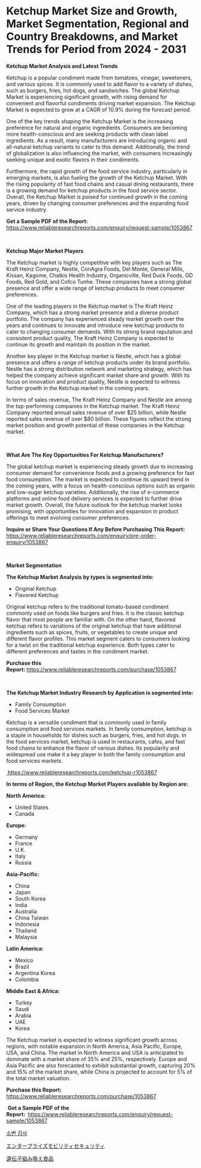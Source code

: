 <p><h1>Ketchup Market Size and Growth, Market Segmentation, Regional and Country Breakdowns, and Market Trends for Period from 2024 -  2031</h1></p><p><strong>Ketchup Market Analysis and Latest Trends</strong></p>
<p><p>Ketchup is a popular condiment made from tomatoes, vinegar, sweeteners, and various spices. It is commonly used to add flavor to a variety of dishes, such as burgers, fries, hot dogs, and sandwiches. The global Ketchup Market is experiencing significant growth, with rising demand for convenient and flavorful condiments driving market expansion. The Ketchup Market is expected to grow at a CAGR of 10.9% during the forecast period.</p><p>One of the key trends shaping the Ketchup Market is the increasing preference for natural and organic ingredients. Consumers are becoming more health-conscious and are seeking products with clean label ingredients. As a result, many manufacturers are introducing organic and all-natural ketchup variants to cater to this demand. Additionally, the trend of globalization is also influencing the market, with consumers increasingly seeking unique and exotic flavors in their condiments.</p><p>Furthermore, the rapid growth of the food service industry, particularly in emerging markets, is also fueling the growth of the Ketchup Market. With the rising popularity of fast food chains and casual dining restaurants, there is a growing demand for ketchup products in the food service sector. Overall, the Ketchup Market is poised for continued growth in the coming years, driven by changing consumer preferences and the expanding food service industry.</p></p>
<p><strong>Get a Sample PDF of the Report:&nbsp;</strong> <a href="https://www.reliableresearchreports.com/enquiry/request-sample/1053867">https://www.reliableresearchreports.com/enquiry/request-sample/1053867</a></p>
<p>&nbsp;</p>
<p><strong>Ketchup Major Market Players</strong></p>
<p><p>The Ketchup market is highly competitive with key players such as The Kraft Heinz Company, Nestle, ConAgra Foods, Del Monte, General Mills, Kissan, Kagome, Chalkis Health Industry, Organicville, Red Duck Foods, GD Foods, Red Gold, and Cofco Tunhe. These companies have a strong global presence and offer a wide range of ketchup products to meet consumer preferences.</p><p>One of the leading players in the Ketchup market is The Kraft Heinz Company, which has a strong market presence and a diverse product portfolio. The company has experienced steady market growth over the years and continues to innovate and introduce new ketchup products to cater to changing consumer demands. With its strong brand reputation and consistent product quality, The Kraft Heinz Company is expected to continue its growth and maintain its position in the market.</p><p>Another key player in the Ketchup market is Nestle, which has a global presence and offers a range of ketchup products under its brand portfolio. Nestle has a strong distribution network and marketing strategy, which has helped the company achieve significant market share and growth. With its focus on innovation and product quality, Nestle is expected to witness further growth in the Ketchup market in the coming years.</p><p>In terms of sales revenue, The Kraft Heinz Company and Nestle are among the top-performing companies in the Ketchup market. The Kraft Heinz Company reported annual sales revenue of over $25 billion, while Nestle reported sales revenue of over $80 billion. These figures reflect the strong market position and growth potential of these companies in the Ketchup market.</p></p>
<p>&nbsp;</p>
<p><strong>What Are The Key Opportunities For Ketchup Manufacturers?</strong></p>
<p><p>The global ketchup market is experiencing steady growth due to increasing consumer demand for convenience foods and a growing preference for fast food consumption. The market is expected to continue its upward trend in the coming years, with a focus on health-conscious options such as organic and low-sugar ketchup varieties. Additionally, the rise of e-commerce platforms and online food delivery services is expected to further drive market growth. Overall, the future outlook for the ketchup market looks promising, with opportunities for innovation and expansion in product offerings to meet evolving consumer preferences.</p></p>
<p><strong>Inquire or Share Your Questions If Any Before Purchasing This Report:</strong> <a href="https://www.reliableresearchreports.com/enquiry/pre-order-enquiry/1053867">https://www.reliableresearchreports.com/enquiry/pre-order-enquiry/1053867</a></p>
<p>&nbsp;</p>
<p><strong>Market Segmentation</strong></p>
<p><strong>The Ketchup Market Analysis by types is segmented into:</strong></p>
<p><ul><li>Original Ketchup</li><li>Flavored Ketchup</li></ul></p>
<p><p>Original ketchup refers to the traditional tomato-based condiment commonly used on foods like burgers and fries. It is the classic ketchup flavor that most people are familiar with. On the other hand, flavored ketchup refers to variations of the original ketchup that have additional ingredients such as spices, fruits, or vegetables to create unique and different flavor profiles. This market segment caters to consumers looking for a twist on the traditional ketchup experience. Both types cater to different preferences and tastes in the condiment market.</p></p>
<p><strong>Purchase this Report:&nbsp;</strong><a href="https://www.reliableresearchreports.com/purchase/1053867">https://www.reliableresearchreports.com/purchase/1053867</a></p>
<p>&nbsp;</p>
<p><strong>The Ketchup Market Industry Research by Application is segmented into:</strong></p>
<p><ul><li>Family Consumption</li><li>Food Services Market</li></ul></p>
<p><p>Ketchup is a versatile condiment that is commonly used in family consumption and food services markets. In family consumption, ketchup is a staple in households for dishes such as burgers, fries, and hot dogs. In the food services market, ketchup is used in restaurants, cafes, and fast food chains to enhance the flavor of various dishes. Its popularity and widespread use make it a key player in both the family consumption and food services markets.</p></p>
<p><a href="https://www.reliableresearchreports.com/ketchup-r1053867">&nbsp;https://www.reliableresearchreports.com/ketchup-r1053867</a></p>
<p><strong>In terms of Region, the Ketchup Market Players available by Region are:</strong></p>
<p>
    <p> <strong> North America: </strong>
        <ul>
            <li>United States</li>
            <li>Canada</li>
        </ul>
        </p> 
    <p> <strong> Europe: </strong>
        <ul>
            <li>Germany</li>
            <li>France</li>
            <li>U.K.</li>
            <li>Italy</li>
            <li>Russia</li>
        </ul>
        </p> 
    <p> <strong> Asia-Pacific: </strong>
        <ul>
            <li>China</li>
            <li>Japan</li>
            <li>South Korea</li>
            <li>India</li>
            <li>Australia</li>
            <li>China Taiwan</li>
            <li>Indonesia</li>
            <li>Thailand</li>
            <li>Malaysia</li>
        </ul>
        </p> 
    <p> <strong> Latin America: </strong>
        <ul>
            <li>Mexico</li>
            <li>Brazil</li>
            <li>Argentina Korea</li>
            <li>Colombia</li>
        </ul>
        </p> 
    <p> <strong> Middle East & Africa: </strong>
        <ul>
            <li>Turkey</li>
            <li>Saudi</li>
            <li>Arabia</li>
            <li>UAE</li>
            <li>Korea</li>
        </ul>
    </p>
    </p>
<p><p>The Ketchup market is expected to witness significant growth across regions, with notable expansion in North America, Asia Pacific, Europe, USA, and China. The market in North America and USA is anticipated to dominate with a market share of 35% and 25%, respectively. Europe and Asia Pacific are also forecasted to exhibit substantial growth, capturing 20% and 15% of the market share, while China is projected to account for 5% of the total market valuation.</p></p>
<p><strong>Purchase this Report: </strong><a href="https://www.reliableresearchreports.com/purchase/1053867">https://www.reliableresearchreports.com/purchase/1053867</a></p>
<p>&nbsp;<strong>Get a Sample PDF of the Report:&nbsp;&nbsp;</strong><a href="https://www.reliableresearchreports.com/enquiry/request-sample/1053867">https://www.reliableresearchreports.com/enquiry/request-sample/1053867</a></p>
<p><strong></strong></p>
<p><p><a href="https://medium.com/@wheelgg5674537/%EC%9A%94%EC%96%91%EA%B2%80%EC%82%AC-%EC%8B%9C%EC%9E%A5-%EA%B7%9C%EB%AA%A8-cagr-%ED%8A%B8%EB%A0%8C%EB%93%9C-2024-2030-2cefa41febcf">소변 검사</a></p><p><a href="https://medium.com/@drewosciski565654/%E3%82%A8%E3%83%B3%E3%82%BF%E3%83%BC%E3%83%97%E3%83%A9%E3%82%A4%E3%82%BA%E3%83%A2%E3%83%93%E3%83%AA%E3%83%86%E3%82%A3%E3%82%BB%E3%82%AD%E3%83%A5%E3%83%AA%E3%83%86%E3%82%A3%E5%B8%82%E5%A0%B4%E3%81%AE%E8%A6%8F%E6%A8%A1-cagr-%E3%83%88%E3%83%AC%E3%83%B3%E3%83%892024-2030-10884c84733f">エンタープライズモビリティセキュリティ</a></p><p><a href="https://medium.com/@addiehirthe05/%E9%81%BA%E4%BC%9D%E5%AD%90%E7%B5%84%E3%81%BF%E6%8F%9B%E3%81%88%E9%A3%9F%E5%93%81%E5%B8%82%E5%A0%B4%E3%81%AE%E5%88%86%E6%9E%90-%E3%82%B0%E3%83%AD%E3%83%BC%E3%83%90%E3%83%AB%E7%94%A3%E6%A5%AD%E3%81%AE%E8%A6%96%E7%82%B9%E3%81%A8%E4%BA%88%E6%B8%AC-2024%E5%B9%B4%E3%81%8B%E3%82%892031%E5%B9%B4%E3%81%BE%E3%81%A7-bdd2ee4c7770">遺伝子組み換え食品</a></p></p>